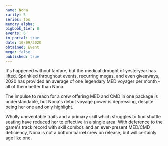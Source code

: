 ```yaml
---
name: Nona
rarity: 5
series: tos
memory_alpha:
bigbook_tier: 8
events: 6
in_portal: true
date: 10/09/2020
obtained: Event
mega: false
published: true
---
```


It's happened without fanfare, but the medical drought of yesteryear has lifted. Sprinkled throughout events, recurring megas, and even giveaways, 2020 has provided an average of one legendary MED voyager per month - all of them better than Nona.

The impulse to reach for a crew offering MED and CMD in one package is understandable, but Nona's debut voyage power is depressing, despite being her one and only highlight.

Wholly uneventable traits and a primary skill which struggles to find shuttle seating have reduced her to effective in a single area. With deference to the game's track record with skill combos and an ever-present MED/CMD deficiency, Nona is not a bottom barrel crew on release, but will certainly age like one.
